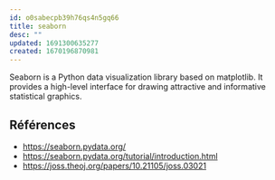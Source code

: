 ```yaml
---
id: o0sabecpb39h76qs4n5gq66
title: seaborn
desc: ""
updated: 1691300635277
created: 1670196870981
---
```


Seaborn is a Python data visualization library based on matplotlib. It provides
a high-level interface for drawing attractive and informative statistical graphics.

## Références

- https://seaborn.pydata.org/
- https://seaborn.pydata.org/tutorial/introduction.html
- https://joss.theoj.org/papers/10.21105/joss.03021
